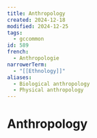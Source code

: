 ```yaml
---
title: Anthropology
created: 2024-12-18
modified: 2024-12-25
tags:
  - gccommon
id: 589
french:
  - Anthropologie
narrowerTerm:
  - "[[Ethnology]]"
aliases:
  - Biological anthropology
  - Physical anthropology
---
```

# Anthropology

